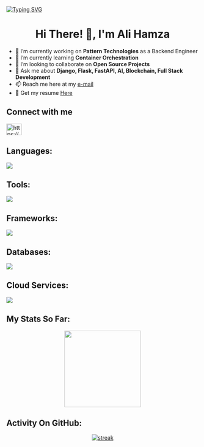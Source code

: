 [![Typing SVG](https://readme-typing-svg.demolab.com?font=Fira+Code&pause=1000&center=true&color=FF5824&random=false&width=435&lines=A+Passionate+Devops%2FBackend+Guy;with+3%2B+years+of+coding+Experience;working+on+DevSecOps+and+AI%2FML;Interest+in+container+Orchestration)](https://git.io/typing-svg)
<h1 align="center">Hi There! 👋, I'm Ali Hamza</h1>

- 🔭 I’m currently working on **Pattern Technologies** as a Backend Engineer
- 🌱 I’m currently learning **Container Orchestration**
- 👯 I’m looking to collaborate on **Open Source Projects**
- 💬 Ask me about **Django, Flask, FastAPI, AI, Blockchain, Full Stack Development**
- 📫 Reach me here at my [e-mail](https://github.com/AliHamzaSafdar)
- 👨‍ Get my resume [Here](https://drive.google.com/file/d/1WYQA5-sByfX0mmxoSPegS0Szj7xoiHjR/view?usp=sharing)


## Connect with me
<p align="left">
<a href="https://linkedin.com/in/https://www.linkedin.com/in/ali-hamza-safdar/" target="blank"><img align="center" src="https://raw.githubusercontent.com/rahuldkjain/github-profile-readme-generator/master/src/images/icons/Social/linked-in-alt.svg" alt="https://www.linkedin.com/in/ali-hamza-safdar/" height="30" width="40" /></a>
</p>

## Languages:
<p align="left"> <a href="https://github.com/thinkright20"><img src="https://skillicons.dev/icons?i=python,c,js,go,github,css,html"> </a> </p>

## Tools:
<p align="left"> <a href="https://github.com/thinkright20"><img src="https://skillicons.dev/icons?i=docker,kubernetes,jenkins,docker,rabbitmq,github,figma"> </a> </p>

## Frameworks:
<p align="left"> <a href="https://github.com/thinkright20"><img src="https://skillicons.dev/icons?i=django,flask,fastapi,nodejs,react,pytorch,tensorflow"> </a> </p>

## Databases:
<p align="left"> <a href="https://github.com/thinkright20"><img src="https://skillicons.dev/icons?i=postgresql,mysql,mongo,redis,sqlite"> </a> </p>

## Cloud Services:
<p align="left"> <a href="https://github.com/thinkright20"><img src="https://skillicons.dev/icons?i=aws,gcp,azure,heroku"> </a> </p>



## My Stats So Far:
<p align="center">
<img height="200px" src="https://github-readme-stats.vercel.app/api?username=alihamzasafdar&hide_border=true&show_icons=true&count_private=true&theme=gruvbox&bg_color=151515">
</p>

## Activity On GitHub:

<p align="center">
  <a href="https://github.com/Thinkright20">      
<img title="stats" alt="streak" src="https://github-readme-streak-stats.herokuapp.com/?user=alihamzasafdar&theme=dark&hide_border=true&stroke=f53b3b"/>
</a> 
</p>
